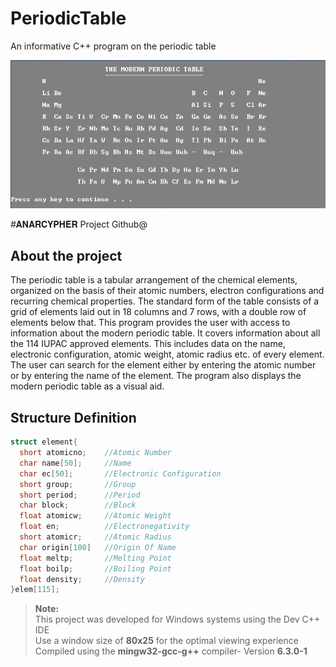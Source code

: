 # PeriodicTable
An informative C++ program on the periodic table
<p align="center">
  <img src="sample.png"/>

</p>  



#𝐀𝐍𝐀𝐑𝐂𝐘𝐏𝐇𝐄𝐑 Project Github@


## About the project

The periodic table is a tabular arrangement of the chemical
elements, organized on the basis of their atomic numbers,
electron configurations and recurring chemical properties. The
standard form of the table consists of a grid of elements laid out in
18 columns and 7 rows, with a double row of elements below that.
This program provides the user with access to information about
the modern periodic table. It covers information about all the 114
IUPAC approved elements. This includes data on the name,
electronic configuration, atomic weight, atomic radius etc. of every
element. The user can search for the element either by entering
the atomic number or by entering the name of the element. The
program also displays the modern periodic table as a visual aid.

## Structure Definition
  ```cpp
  struct element{
    short atomicno;    //Atomic Number
    char name[50];     //Name
    char ec[50];       //Electronic Configuration
    short group;       //Group
    short period;      //Period
    char block;        //Block
    float atomicw;     //Atomic Weight
    float en;          //Electronegativity
    short atomicr;     //Atomic Radius
    char origin[100]   //Origin Of Name
    float meltp;       //Melting Point
    float boilp;       //Boiling Point
    float density;     //Density
  }elem[115];
  ```
> **Note:**  
  This project was developed for Windows systems using the Dev C++ IDE  
  Use a window size of **80x25** for the optimal viewing experience  
  Compiled using the **mingw32-gcc-g++** compiler- Version **6.3.0-1**
